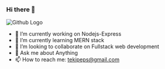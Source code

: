 ### Hi there 👋

![Github Logo](https://raw.githubusercontent.com/Tekipeps/Tekipeps/master/profileBanner.jpg)

<!-- Format: ! [Alt Text](https://raw.githubusercontent.com/Tekipeps/Tekipeps/master/profileBanner.jpg) -->

- 🔭 I’m currently working on Nodejs-Express
- 🌱 I’m currently learning MERN stack
- 👯 I’m looking to collaborate on Fullstack web development
- 💬 Ask me about Anything
- 📫 How to reach me: tekipeps@gmail.com

<!--
**Tekipeps/Tekipeps** is a ✨ _special_ ✨ repository because its `README.md` (this file) appears on your GitHub profile.

Here are some ideas to get you started:

- 🔭 I’m currently working on ...
- 🌱 I’m currently learning ...
- 👯 I’m looking to collaborate on ...
- 🤔 I’m looking for help with ...
- 💬 Ask me about ...
- 📫 How to reach me: ...
- 😄 Pronouns: ...
- ⚡ Fun fact: ...
-->
